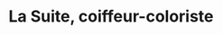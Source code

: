 ---
title: "La Suite, coiffeur-coloriste"
url: /angers/la-suite-coiffeur-coloriste/
shop: coiffeur
---